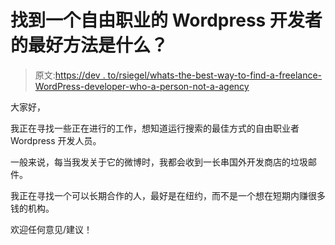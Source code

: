 # 找到一个自由职业的 Wordpress 开发者的最好方法是什么？

> 原文:[https://dev . to/rsiegel/whats-the-best-way-to-find-a-freelance-WordPress-developer-who-a-person-not-a-agency](https://dev.to/rsiegel/whats-the-best-way-to-find-a-freelance-wordpress-developer-who-is-a-person-not-an-agency)

大家好，

我正在寻找一些正在进行的工作，想知道运行搜索的最佳方式的自由职业者 Wordpress 开发人员。

一般来说，每当我发关于它的微博时，我都会收到一长串国外开发商店的垃圾邮件。

我正在寻找一个可以长期合作的人，最好是在纽约，而不是一个想在短期内赚很多钱的机构。

欢迎任何意见/建议！